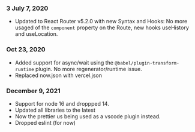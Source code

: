 ### 3 July 7, 2020

- Updated to React Router v5.2.0 with new Syntax and Hooks: No more usaged of the `component` property on the Route, new hooks useHistory and useLocation.

### Oct 23, 2020

- Added support for async/wait using the `@babel/plugin-transform-runtime` plugin. No more regenerator/runtime issue.
- Replaced now.json with vercel.json

### December 9, 2021

- Support for node 16 and droppped 14.
- Updated all libraries to the latest
- Now the prettier us being used as a vscode plugin instead.
- Dropped eslint (for now)
